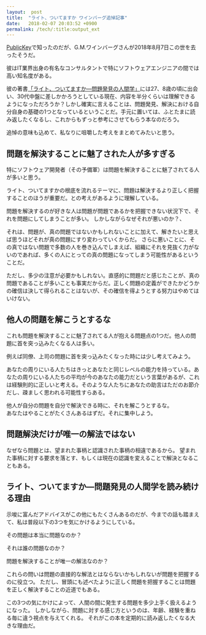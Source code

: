 ```yaml
---
layout:  post
title:  "ライト、ついてますか ワインバーグ追悼記事"
date:   2018-02-07 20:03:52 +0900
permalink: /tech/:title:output_ext
---
```

[PublicKey](https://www.publickey1.jp/blog/18/post_269.html)で知ったのだが、G.M.ワインバーグさんが2018年8月7日この世を去ったそうだ。  

彼はIT業界出身の有名なコンサルタントで特にソフトウェアエンジニアの間では高い知名度がある。  

彼の著書[「ライト、ついてますか―問題発見の人間学」](https://www.amazon.co.jp/gp/product/4320023684)には27、8歳の頃に出会い、30代中盤に差しかかろうとしている現在、内容を半分くらいは理解できるようになっただろうか？しかし確実に言えることは、問題発見、解決における自分自身の基礎の1つとなっているということだ。手元に置いては、ふとたまに読み返したくなるし、これからもずっと参考にさせてもらう本なのだろう。  

追悼の意味も込めて、私なりに咀嚼した考えをまとめてみたいと思う。

## 問題を解決することに魅了された人が多すぎる
特にソフトウェア開発者（その予備軍）は問題を解決することに魅了されてる人が多いと思う。

ライト、ついてますかの根底を流れるテーマに、問題は解決するより正しく把握することのほうが重要だ。との考えがあるように理解している。

問題を解決するのが好きな人は問題が問題であるかを把握できない状況下で、それを問題にしてしまうことが多い。
しかしながらなぜそれが悪いのか？、

それは、問題が、真の問題ではないかもしれないことに加えて、解きたいと思えば思うほどそれが真の問題にすり変わっていくからだ。
さらに悪いことに、その真ではない問題で多数の人を巻き込んでしまえば、組織にそれを見抜く力がないのであれば、多くの人にとっての真の問題になってしまう可能性があるということだ。

ただし、多少の注意が必要かもしれない。直感的に問題だと感じたことが、真の問題であることが多いことも事実だからだ。正しく問題の定義ができたかどうかの確信は決して得られることはないが、その確信を得ようとする努力はやめてはいけない。

## 他人の問題を解こうとするな
これも問題を解決することに魅了されてる人が抱える問題点の1つだ。他人の問題に首を突っ込みたくなる人は多い。

例えば同僚、上司の問題に首を突っ込みたくなった時には少し考えてみよう。

あなたの周りにいる人たちはきっとあなたと同じレベルの能力を持っている。あなたの周りにいる人たちの平均が今のあなたの能力だという言葉があるが、これは経験則的に正しいと考える。そのような人たちにあなたの助言はただのお節介だし、疎ましく思われる可能性すらある。

他人が自分の問題を自分で解決できる時に、それを解こうとするな。  
あなたはやることがたくさんあるはずだ。それに集中しよう。  

## 問題解決だけが唯一の解法ではない
なぜなら問題とは、望まれた事柄と認識された事柄の相違であるから。
望まれた事柄に対する要求を落とす、もしくは現在の認識を変えることで解決となることもある。

## ライト、ついてますか―問題発見の人間学を読み続ける理由
示唆に富んだアドバイスがこの他にもたくさんあるのだが、今までの話も踏まえて、私は普段以下の3つを気にかけるようにしている。

その問題は本当に問題なのか？ 

それは誰の問題なのか？  
  
問題を解決することが唯一の解法なのか？  

これらの問いは問題の直接的な解法とはならないかもしれないが問題を把握するのに役立つ。
ただし、冒頭にも述べたように正しく問題を把握することは問題を正しく解決することの近道でもある。

この3つの気にかけによって、人間の間に発生する問題を多少上手く扱えるようになった。
しかしながら、問題に対する感じ方というのは、年齢、経験を重ねる毎に違う視点を与えてくれる。
それがこの本を定期的に読み返したくなる大きな理由だ。

